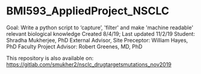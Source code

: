 # BMI593_AppliedProject_NSCLC

Goal: Write a python script to ‘capture’, 'filter' and make 'machine readable' relevant biological knowledge
Created 8/4/19; Last updated 11/2/19
Student: Shradha Mukherjee, PhD
External Advisor, Site Preceptor: William Hayes, PhD
Faculty Project Advisor: Robert Greenes, MD, PhD

This repository is also available on: https://gitlab.com/smukher2/nsclc_drugtargetsmutations_nov2019

